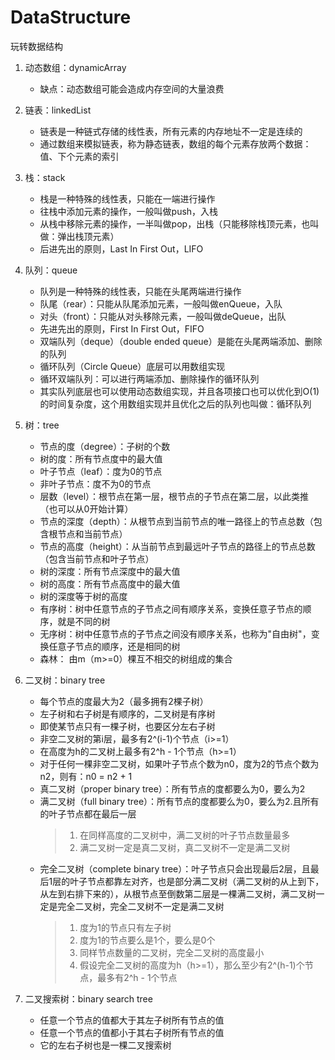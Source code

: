 # DataStructure
玩转数据结构

1. 动态数组：dynamicArray
   * 缺点：动态数组可能会造成内存空间的大量浪费

2. 链表：linkedList
   * 链表是一种链式存储的线性表，所有元素的内存地址不一定是连续的
   * 通过数组来模拟链表，称为静态链表，数组的每个元素存放两个数据：值、下个元素的索引

3. 栈：stack
   * 栈是一种特殊的线性表，只能在一端进行操作
   * 往栈中添加元素的操作，一般叫做push，入栈
   * 从栈中移除元素的操作，一半叫做pop，出栈（只能移除栈顶元素，也叫做：弹出栈顶元素）
   * 后进先出的原则，Last In First Out，LIFO

4. 队列：queue
   * 队列是一种特殊的线性表，只能在头尾两端进行操作
   * 队尾（rear）：只能从队尾添加元素，一般叫做enQueue，入队
   * 对头（front）：只能从对头移除元素，一般叫做deQueue，出队
   * 先进先出的原则，First In First Out，FIFO
   * 双端队列（deque）（double ended queue）是能在头尾两端添加、删除的队列
   * 循环队列（Circle Queue）底层可以用数组实现
   * 循环双端队列：可以进行两端添加、删除操作的循环队列
   * 其实队列底层也可以使用动态数组实现，并且各项接口也可以优化到O(1)的时间复杂度，这个用数组实现并且优化之后的队列也叫做：循环队列

5. 树：tree
   * 节点的度（degree）：子树的个数
   * 树的度：所有节点度中的最大值
   * 叶子节点（leaf）：度为0的节点
   * 非叶子节点：度不为0的节点
   * 层数（level）：根节点在第一层，根节点的子节点在第二层，以此类推（也可以从0开始计算）
   * 节点的深度（depth）：从根节点到当前节点的唯一路径上的节点总数（包含根节点和当前节点）
   * 节点的高度（height）：从当前节点到最远叶子节点的路径上的节点总数（包含当前节点和叶子节点）
   * 树的深度：所有节点深度中的最大值
   * 树的高度：所有节点高度中的最大值
   * 树的深度等于树的高度
   * 有序树：树中任意节点的子节点之间有顺序关系，变换任意子节点的顺序，就是不同的树
   * 无序树：树中任意节点的子节点之间没有顺序关系，也称为"自由树"，变换任意子节点的顺序，还是相同的树
   * 森林： 由m（m>=0）棵互不相交的树组成的集合

6. 二叉树：binary tree
   * 每个节点的度最大为2（最多拥有2棵子树）
   * 左子树和右子树是有顺序的，二叉树是有序树
   * 即使某节点只有一棵子树，也要区分左右子树
   * 非空二叉树的第i层，最多有2^(i-1)个节点（i>=1）
   * 在高度为h的二叉树上最多有2^h - 1个节点（h>=1）
   * 对于任何一棵非空二叉树，如果叶子节点个数为n0，度为2的节点个数为n2，则有：n0 = n2 + 1
   * 真二叉树（proper binary tree）：所有节点的度都要么为0，要么为2
   * 满二叉树（full binary tree）：所有节点的度都要么为0，要么为2.且所有的叶子节点都在最后一层
        > 1. 在同样高度的二叉树中，满二叉树的叶子节点数量最多
        > 2. 满二叉树一定是真二叉树，真二叉树不一定是满二叉树
   * 完全二叉树（complete binary tree）：叶子节点只会出现最后2层，且最后1层的叶子节点都靠左对齐，也是部分满二叉树（满二叉树的从上到下，从左到右排下来的），从根节点至倒数第二层是一棵满二叉树，满二叉树一定是完全二叉树，完全二叉树不一定是满二叉树
        > 1. 度为1的节点只有左子树
        > 2. 度为1的节点要么是1个，要么是0个
        > 3. 同样节点数量的二叉树，完全二叉树的高度最小
        > 4. 假设完全二叉树的高度为h（h>=1），那么至少有2^(h-1)个节点，最多有2^h - 1个节点
 
 7. 二叉搜索树：binary search tree
    * 任意一个节点的值都大于其左子树所有节点的值
    * 任意一个节点的值都小于其右子树所有节点的值
    * 它的左右子树也是一棵二叉搜索树
 